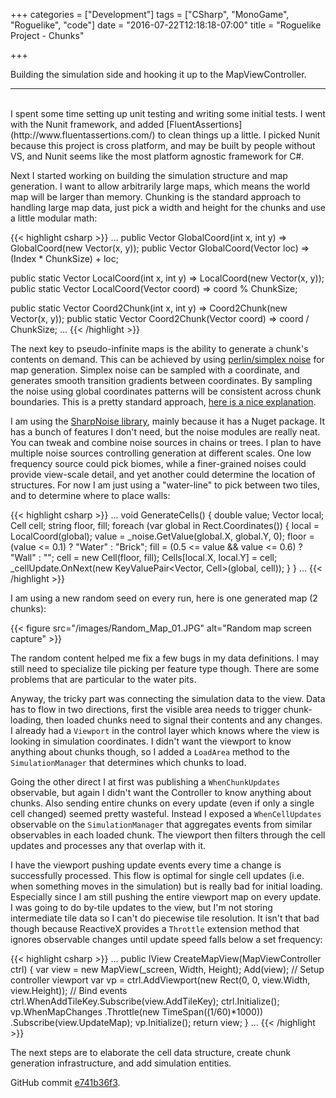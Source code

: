 +++
categories = ["Development"]
tags = ["CSharp", "MonoGame", "Roguelike", "code"]
date = "2016-07-22T12:18:18-07:00"
title = "Roguelike Project - Chunks"

+++

Building the simulation side and hooking it up to the MapViewController.
<!--more-->
<hr/><br/>
I spent some time setting up unit testing and writing some initial tests. I went
with the Nunit framework, and added [FluentAssertions](http://www.fluentassertions.com/)
to clean things up a little. I picked Nunit because this project is cross
platform, and may be built by people without VS, and Nunit seems like the most
platform agnostic framework for C#.

Next I started working on building the simulation structure and map
generation. I want to allow arbitrarily large maps, which means the world map
will be larger than memory. Chunking is the standard approach to handling large
map data, just pick a width and height for the chunks and use a little modular
math:

{{< highlight csharp >}}
...
public Vector GlobalCoord(int x, int y) => GlobalCoord(new Vector(x, y));
public Vector GlobalCoord(Vector loc) => (Index * ChunkSize) + loc;

public static Vector LocalCoord(int x, int y) => LocalCoord(new Vector(x, y));
public static Vector LocalCoord(Vector coord) => coord % ChunkSize;

public static Vector Coord2Chunk(int x, int y) => Coord2Chunk(new Vector(x, y));
public static Vector Coord2Chunk(Vector coord) => coord / ChunkSize;
...
{{< /highlight >}}

The next key to pseudo-infinite maps is the ability to generate a chunk's
contents on demand. This can be achieved by using [perlin/simplex noise](http://flafla2.github.io/2014/08/09/perlinnoise.html)
for map generation. Simplex noise can be sampled with a coordinate, and
generates smooth transition gradients between coordinates. By sampling the noise
using global coordinates patterns will be consistent across chunk
boundaries. This is a pretty standard approach,
[here is a nice explanation](https://spin.atomicobject.com/2015/05/03/infinite-procedurally-generated-world/).

I am using the [SharpNoise library](https://github.com/rthome/SharpNoise),
mainly because it has a Nuget package. It has a bunch of features I don't need,
but the noise modules are really neat. You can tweak and combine noise sources
in chains or trees. I plan to have multiple noise sources controlling generation
at different scales. One low frequency source could pick biomes, while a
finer-grained noises could provide view-scale detail, and yet another could
determine the location of structures. For now I am just using a "water-line" to
pick between two tiles, and to determine where to place walls:

{{< highlight csharp >}}
...
void GenerateCells()
{
    double value;
    Vector local;
    Cell cell;
    string floor, fill;
    foreach (var global in Rect.Coordinates())
    {
        local = LocalCoord(global);
        value = _noise.GetValue(global.X, global.Y, 0);
        floor = (value <= 0.1) ? "Water" : "Brick";
        fill = (0.5 <= value && value <= 0.6) ? "Wall" : "";
        cell = new Cell(floor, fill);
        Cells[local.X, local.Y] = cell;
        _cellUpdate.OnNext(new KeyValuePair<Vector, Cell>(global, cell));
    }
}
...
{{< /highlight >}}

I am using a new random seed on every run, here is one generated map (2 chunks):

{{< figure src="/images/Random_Map_01.JPG" alt="Random map screen capture" >}}

The random content helped me fix a few bugs in my data definitions. I may still
need to specialize tile picking per feature type though. There are some problems
that are particular to the water pits.

Anyway, the tricky part was connecting the simulation data to the view. Data has
to flow in two directions, first the visible area needs to trigger chunk-loading,
then loaded chunks need to signal their contents and any changes. I already had
a `Viewport` in the control layer which knows where the view is looking in
simulation coordinates. I didn't want the viewport to know anything about chunks
though, so I added a `LoadArea` method to the `SimulationManager` that
determines which chunks to load.

Going the other direct I at first was publishing a `WhenChunkUpdates` observable,
but again I didn't want the Controller to know anything about chunks. Also
sending entire chunks on every update (even if only a single cell changed)
seemed pretty wasteful. Instead I exposed a `WhenCellUpdates` observable on the
`SimulationManager` that aggregates events from similar observables in each
loaded chunk. The viewport then filters through the cell updates and processes
any that overlap with it.

I have the viewport pushing update events every time a change is successfully
processed. This flow is optimal for single cell updates (i.e. when something
moves in the simulation) but is really bad for initial loading. Especially since
I am still pushing the entire viewport map on every update. I was going to do
by-tile updates to the view, but I'm not storing intermediate tile data so I
can't do piecewise tile resolution. It isn't that bad though because ReactiveX
provides a `Throttle` extension method that ignores observable changes until
update speed falls below a set frequency:

{{< highlight csharp >}}
...
public IView CreateMapView(MapViewController ctrl)
{
    var view = new MapView(_screen, Width, Height);
    Add(view);
    // Setup controller viewport
    var vp = ctrl.AddViewport(new Rect(0, 0, view.Width, view.Height));
    // Bind events
    ctrl.WhenAddTileKey.Subscribe(view.AddTileKey);
    ctrl.Initialize();
    vp.WhenMapChanges
        .Throttle(new TimeSpan((1/60)*1000))
        .Subscribe(view.UpdateMap);
    vp.Initialize();
    return view;
}
...
{{< /highlight >}}

The next steps are to elaborate the cell data structure, create chunk generation
infrastructure, and add simulation entities.

GitHub commit [e741b36f3](https://github.com/kitsu/PCGTest/tree/e741b36f3ffb5965ac7e8af8a28d707bf09d40ca).